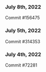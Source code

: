 ### July 8th, 2022

Commit #156475

### July 5th, 2022

Commit #314353


### July 4th, 2022

Commit #72281
